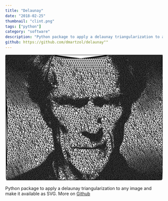 ```yaml
---
title: "Delaunay"
date: "2018-02-25"
thumbnail: "clint.png"
tags: ["python"]
category: "software"
description: "Python package to apply a delaunay triangularization to any image and make it available as SVG."
github: https://github.com/dmartzol/delaunay""
---
```


![delaunay triangularization image](clint.png)

Python package to apply a delaunay triangularization to any image and make it available as SVG.
More on [Github](https://github.com/dmartzol/delaunay)
